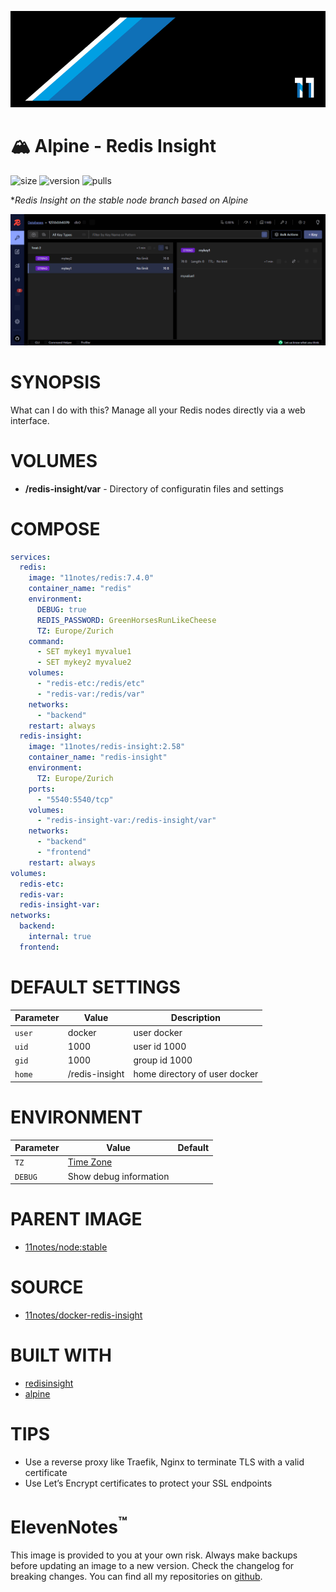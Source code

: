 ![Banner](https://github.com/11notes/defaults/blob/main/static/img/banner.png?raw=true)

# 🏔️ Alpine - Redis Insight
![size](https://img.shields.io/docker/image-size/11notes/redis-insight/2.58?color=0eb305) ![version](https://img.shields.io/docker/v/11notes/redis-insight/2.58?color=eb7a09) ![pulls](https://img.shields.io/docker/pulls/11notes/redis-insight?color=2b75d6)

**Redis Insight on the stable node branch based on Alpine*

![Preview](https://github.com/11notes/docker-redis-insight/blob/main/GUI.PNG?raw=true)

# SYNOPSIS
What can I do with this? Manage all your Redis nodes directly via a web interface.

# VOLUMES
* **/redis-insight/var** - Directory of configuratin files and settings

# COMPOSE
```yaml
services:
  redis:
    image: "11notes/redis:7.4.0"
    container_name: "redis"
    environment:
      DEBUG: true
      REDIS_PASSWORD: GreenHorsesRunLikeCheese
      TZ: Europe/Zurich
    command:
      - SET mykey1 myvalue1
      - SET mykey2 myvalue2
    volumes:
      - "redis-etc:/redis/etc"
      - "redis-var:/redis/var"
    networks:
      - "backend"
    restart: always
  redis-insight:
    image: "11notes/redis-insight:2.58"
    container_name: "redis-insight"
    environment:
      TZ: Europe/Zurich
    ports:
      - "5540:5540/tcp"
    volumes:
      - "redis-insight-var:/redis-insight/var"
    networks:
      - "backend"
      - "frontend"
    restart: always
volumes:
  redis-etc:
  redis-var:
  redis-insight-var:
networks:
  backend:
    internal: true
  frontend:
```

# DEFAULT SETTINGS
| Parameter | Value | Description |
| --- | --- | --- |
| `user` | docker | user docker |
| `uid` | 1000 | user id 1000 |
| `gid` | 1000 | group id 1000 |
| `home` | /redis-insight | home directory of user docker |

# ENVIRONMENT
| Parameter | Value | Default |
| --- | --- | --- |
| `TZ` | [Time Zone](https://en.wikipedia.org/wiki/List_of_tz_database_time_zones) | |
| `DEBUG` | Show debug information | |

# PARENT IMAGE
* [11notes/node:stable](https://hub.docker.com/r/11notes/node)

# SOURCE
* [11notes/docker-redis-insight](https://github.com/11notes/docker-redis-insight)

# BUILT WITH
* [redisinsight](https://github.com/RedisInsight/RedisInsight)
* [alpine](https://alpinelinux.org)

# TIPS
* Use a reverse proxy like Traefik, Nginx to terminate TLS with a valid certificate
* Use Let’s Encrypt certificates to protect your SSL endpoints

# ElevenNotes<sup>™️</sup>
This image is provided to you at your own risk. Always make backups before updating an image to a new version. Check the changelog for breaking changes. You can find all my repositories on [github](https://github.com/11notes).
    